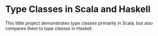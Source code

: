 # Type Classes in Scala and Haskell

This little project demonstrates type classes primarily in Scala,
but also compares them to type classes in Haskell.

